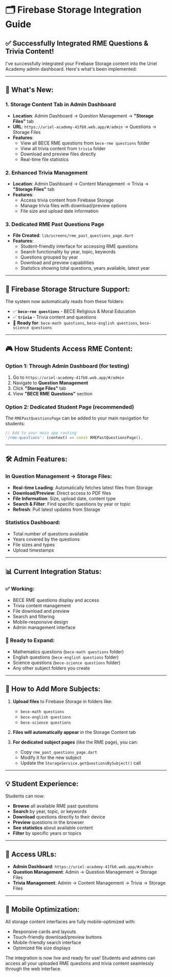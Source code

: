 # 🗂️ Firebase Storage Integration Guide

## ✅ **Successfully Integrated RME Questions & Trivia Content!**

I've successfully integrated your Firebase Storage content into the Uriel Academy admin dashboard. Here's what's been implemented:

---

## 🎯 **What's New:**

### 1. **Storage Content Tab in Admin Dashboard**
- **Location**: Admin Dashboard → Question Management → **"Storage Files"** tab
- **URL**: `https://uriel-academy-41fb0.web.app/#/admin` → Questions → Storage Files
- **Features**: 
  - View all BECE RME questions from `bece-rme questions` folder
  - View all trivia content from `trivia` folder
  - Download and preview files directly
  - Real-time file statistics

### 2. **Enhanced Trivia Management**
- **Location**: Admin Dashboard → Content Management → Trivia → **"Storage Files"** tab
- **Features**:
  - Access trivia content from Firebase Storage
  - Manage trivia files with download/preview options
  - File size and upload date information

### 3. **Dedicated RME Past Questions Page**
- **File Created**: `lib/screens/rme_past_questions_page.dart`
- **Features**:
  - Student-friendly interface for accessing RME questions
  - Search functionality by year, topic, keywords
  - Questions grouped by year
  - Download and preview capabilities
  - Statistics showing total questions, years available, latest year

---

## 📁 **Firebase Storage Structure Support:**

The system now automatically reads from these folders:
- ✅ **`bece-rme questions`** - BECE Religious & Moral Education
- ✅ **`trivia`** - Trivia content and questions
- 🔄 **Ready for**: `bece-math questions`, `bece-english questions`, `bece-science questions`

---

## 🎮 **How Students Access RME Content:**

### **Option 1: Through Admin Dashboard (for testing)**
1. Go to `https://uriel-academy-41fb0.web.app/#/admin`
2. Navigate to **Question Management**
3. Click **"Storage Files"** tab
4. View **"BECE RME Questions"** section

### **Option 2: Dedicated Student Page (recommended)**
The `RMEPastQuestionsPage` can be added to your main navigation for students:
```dart
// Add to your main app routing
'/rme-questions': (context) => const RMEPastQuestionsPage(),
```

---

## 🛠️ **Admin Features:**

### **In Question Management → Storage Files:**
- **Real-time Loading**: Automatically fetches latest files from Storage
- **Download/Preview**: Direct access to PDF files
- **File Information**: Size, upload date, content type
- **Search & Filter**: Find specific questions by year or topic
- **Refresh**: Pull latest updates from Storage

### **Statistics Dashboard:**
- Total number of questions available
- Years covered by the questions
- File sizes and types
- Upload timestamps

---

## 📊 **Current Integration Status:**

### ✅ **Working:**
- BECE RME questions display and access
- Trivia content management
- File download and preview
- Search and filtering
- Mobile-responsive design
- Admin management interface

### 🔄 **Ready to Expand:**
- Mathematics questions (`bece-math questions` folder)
- English questions (`bece-english questions` folder)
- Science questions (`bece-science questions` folder)
- Any other subject folders you create

---

## 🚀 **How to Add More Subjects:**

1. **Upload files** to Firebase Storage in folders like:
   - `bece-math questions`
   - `bece-english questions`
   - `bece-science questions`

2. **Files will automatically appear** in the Storage Content tab

3. **For dedicated subject pages** (like the RME page), you can:
   - Copy `rme_past_questions_page.dart`
   - Modify it for the new subject
   - Update the `StorageService.getQuestionsBySubject()` call

---

## 💡 **Student Experience:**

Students can now:
- **Browse** all available RME past questions
- **Search** by year, topic, or keywords
- **Download** questions directly to their device
- **Preview** questions in the browser
- **See statistics** about available content
- **Filter** by specific years or topics

---

## 🔗 **Access URLs:**

- **Admin Dashboard**: `https://uriel-academy-41fb0.web.app/#/admin`
- **Question Management**: Admin → Question Management → Storage Files
- **Trivia Management**: Admin → Content Management → Trivia → Storage Files

---

## 📱 **Mobile Optimization:**

All storage content interfaces are fully mobile-optimized with:
- Responsive cards and layouts
- Touch-friendly download/preview buttons
- Mobile-friendly search interface
- Optimized file size displays

The integration is now live and ready for use! Students and admins can access all your uploaded RME questions and trivia content seamlessly through the web interface.